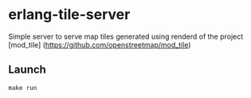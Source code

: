 # erlang-tile-server
Simple server to serve map tiles generated using renderd
of the project [mod_tile] (https://github.com/openstreetmap/mod_tile)

## Launch

    make run
